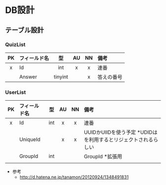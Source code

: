 # DB設計

## テーブル設計

### QuizList
| PK | フィールド名 | 型 | AU |  NN | 備考 |
|:--:|:------------|:------:|:---:|:---:|:--------------------|
| x | Id | int | x | x | 連番 |
|  | Answer | tinyint |  | x | 答えの番号 |



### UserList
| PK | フィールド名 | 型 | AU |  NN | 備考 |
|:--:|:------------|:------:|:---:|:---:|:--------------------|
| x | Id | int | x | x | 連番 |
|  | UniqueId |  | x | x | UUIDかUIIDを使う予定 *UDIDはを利用するとリジェクトされるらしい |
|  | GroupId | int |  |  | GroupId *拡張用 |
|  | 

* 参考
  * http://d.hatena.ne.jp/tanamon/20120924/1348491831

### 


